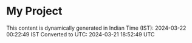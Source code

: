 # My Project

This content is dynamically generated in Indian Time (IST): 2024-03-22 00:22:49 IST
Converted to UTC: 2024-03-21 18:52:49 UTC
